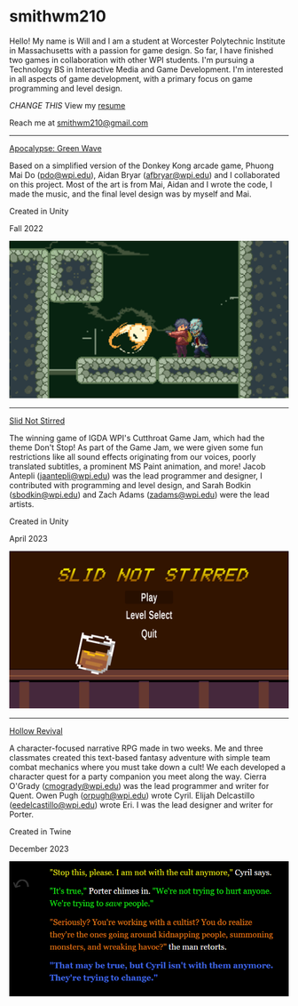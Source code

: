 # smithwm210

Hello! My name is Will and I am a student at Worcester Polytechnic Institute in Massachusetts with a passion for game design. So far, I have finished two games in collaboration with other WPI students. I'm pursuing a Technology BS in Interactive Media and Game Development. I'm interested in all aspects of game development, with a primary focus on game programming and level design.

*CHANGE THIS* View my [resume](/Assets/Resume-SmithW.pdf)

Reach me at smithwm210@gmail.com

-------------------------------------

[Apocalypse: Green Wave](https://smithwm210.github.io/green-wave/Releases-builds/index.html)

Based on a simplified version of the Donkey Kong arcade game, Phuong Mai Do (pdo@wpi.edu), Aidan Bryar (afbryar@wpi.edu) and I collaborated on this project. Most of the art is from Mai, Aidan and I wrote the code, I made the music, and the final level design was by myself and Mai.

Created in Unity

Fall 2022

![Game Screenshot](/Assets/green-wave-img1.png)

-------------------------------------

[Slid Not Stirred](https://smithwm210.github.io/slid-not-stirred/Releases-builds/index.html)

The winning game of IGDA WPI's Cutthroat Game Jam, which had the theme Don't Stop! As part of the Game Jam, we were given some fun restrictions like all sound effects originating from our voices, poorly translated subtitles, a prominent MS Paint animation, and more! Jacob Antepli (jaantepli@wpi.edu) was the lead programmer and designer, I contributed with programming and level design, and Sarah Bodkin (sbodkin@wpi.edu) and Zach Adams (zadams@wpi.edu) were the lead artists.

Created in Unity

April 2023

![Game Screenshot](/Assets/sns-img1.png)

-------------------------------------

[Hollow Revival](https://smithwm210.github.io/hollow-revival/)

A character-focused narrative RPG made in two weeks. Me and three classmates created this text-based fantasy adventure with simple team combat mechanics where you must take down a cult! We each developed a character quest for a party companion you meet along the way. Cierra O'Grady (cmogrady@wpi.edu) was the lead programmer and writer for Quent. Owen Pugh (orpugh@wpi.edu) wrote Cyril. Elijah Delcastillo (eedelcastillo@wpi.edu) wrote Eri. I was the lead designer and writer for Porter.

Created in Twine

December 2023

![Game Screenshot](Assets/hollowrevival-img1.png)
